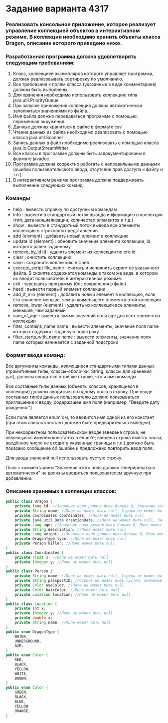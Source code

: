 # Задание варианта 4317

### Реализовать консольное приложение, которое реализует управление коллекцией объектов в интерактивном режиме. В коллекции необходимо хранить объекты класса Dragon, описание которого приведено ниже.

### Разработанная программа должна удовлетворять следующим требованиям:

1) Класс, коллекцией экземпляров которого управляет программа, должен реализовывать сортировку по умолчанию.
2) Все требования к полям класса (указанные в виде комментариев) должны быть выполнены.
3) Для хранения необходимо использовать коллекцию типа java.util.PriorityQueue
4) При запуске приложения коллекция должна автоматически заполняться значениями из файла.
5) Имя файла должно передаваться программе с помощью: переменная окружения.
6) Данные должны храниться в файле в формате csv
7) Чтение данных из файла необходимо реализовать с помощью класса java.util.Scanner
8) Запись данных в файл необходимо реализовать с помощью класса java.io.OutputStreamWriter
9) Все классы в программе должны быть задокументированы в формате javadoc.
10) Программа должна корректно работать с неправильными данными (ошибки пользовательского ввода, отсутсвие прав доступа к файлу и т.п.).
11) В интерактивном режиме программа должна поддерживать выполнение следующих команд:

### Команды
- help : вывести справку по доступным командам
- info : вывести в стандартный поток вывода информацию о коллекции (тип, дата инициализации, количество элементов и т.д.)
- show : вывести в стандартный поток вывода все элементы коллекции в строковом представлении
- add {element} : добавить новый элемент в коллекцию
- update id {element} : обновить значение элемента коллекции, id которого равен заданному
- remove_by_id id : удалить элемент из коллекции по его id
- clear : очистить коллекцию
- save : сохранить коллекцию в файл
- execute_script file_name : считать и исполнить скрипт из указанного файла. В скрипте содержатся команды в таком же виде, в котором их вводит пользователь в интерактивном режиме.
- exit : завершить программу (без сохранения в файл)
- head : вывести первый элемент коллекции
- add_if_min {element} : добавить новый элемент в коллекцию, если его значение меньше, чем у наименьшего элемента этой коллекции
- remove_lower {element} : удалить из коллекции все элементы, меньшие, чем заданный
- sum_of_age : вывести сумму значений поля age для всех элементов коллекции
- filter_contains_name name : вывести элементы, значение поля name которых содержит заданную подстроку
- filter_starts_with_name name : вывести элементы, значение поля name которых начинается с заданной подстроки

### Формат ввода команд:

Все аргументы команды, являющиеся стандартными типами данных (примитивные типы, классы-оболочки, String, классы для хранения дат), должны вводиться в той же строке, что и имя команды.

Все составные типы данных (объекты классов, хранящиеся в коллекции) должны вводиться по одному полю в строку.
При вводе составных типов данных пользователю должно показываться приглашение к вводу, содержащее имя поля (например, "Введите дату рождения:")

Если поле является enum'ом, то вводится имя одной из его констант (при этом список констант должен быть предварительно выведен).

При некорректном пользовательском вводе (введена строка, не являющаяся именем константы в enum'е; введена строка вместо числа; введённое число не входит в указанные границы и т.п.) должно быть показано сообщение об ошибке и предложено повторить ввод поля.

Для ввода значений null использовать пустую строку.

Поля с комментарием "Значение этого поля должно генерироваться автоматически" не должны вводиться пользователем вручную при добавлении.

### Описание хранимых в коллекции классов:
```java
public class Dragon {
    private long id; //Значение поля должно быть больше 0, Значение этого поля должно быть уникальным, Значение этого поля должно генерироваться автоматически
    private String name; //Поле не может быть null, Строка не может быть пустой
    private Coordinates coordinates; //Поле не может быть null
    private java.util.Date creationDate; //Поле не может быть null, Значение этого поля должно генерироваться автоматически
    private Long age; //Значение поля должно быть больше 0, Поле может быть null
    private String description; //Поле может быть null
    private Long weight; //Значение поля должно быть больше 0, Поле может быть null
    private DragonType type; //Поле не может быть null
    private Person killer; //Поле может быть null
}
public class Coordinates {
    private Float x; //Поле не может быть null
    private Integer y; //Поле не может быть null
}
public class Person {
    private String name; //Поле не может быть null, Строка не может быть пустой
    private String passportID; //Строка не может быть пустой, Значение этого поля должно быть уникальным, Поле не может быть null
    private Color eyeColor; //Поле не может быть null
    private Color hairColor; //Поле может быть null
    private Location location; //Поле не может быть null
}
public class Location {
    private int x;
    private Integer y; //Поле не может быть null
    private double z;
    private String name; //Поле может быть null
}
public enum DragonType {
    WATER,
    UNDERGROUND,
    AIR;
}
public enum Color {
    RED,
    BLACK,
    YELLOW,
    WHITE,
    BROWN;
}
public enum Color {
    GREEN,
    BLACK,
    BLUE,
    YELLOW,
    ORANGE;
}
```
